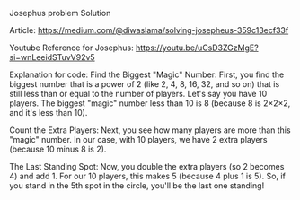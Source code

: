 Josephus problem Solution

Article: https://medium.com/@diwaslama/solving-josepheus-359c13ecf33f

Youtube Reference for Josephus: https://youtu.be/uCsD3ZGzMgE?si=wnLeeidSTuvV92v5

Explanation for code:
Find the Biggest "Magic" Number: First, you find the biggest number that is a power of 2 (like 2, 4, 8, 16, 32, and so on) that is still less than or equal to the number of players. Let's say you
have 10 players. The biggest "magic" number less than 10 is 8 (because 8 is 2×2×2, and it's less than 10).

Count the Extra Players: Next, you see how many players are more than this "magic" number. In our case, with 10 players, we have 2 extra players (because 10 minus 8 is 2).

The Last Standing Spot: Now, you double the extra players (so 2 becomes 4) and add 1. For our 10 players, this makes 5 (because 4 plus 1 is 5). So, if you stand in the 5th spot in the circle, you'll be the last one standing!
